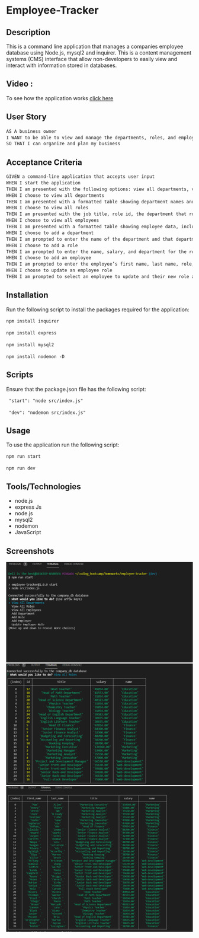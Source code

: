 # Employee-Tracker

## Description

This is a command line application that manages a companies employee database using Node.js, mysql2 and inquirer. This is a content management systems (CMS) interface that allow non-developers to easily view and interact with information stored in databases.

## Video :

To see how the application works <a href='https://drive.google.com/file/d/1T8juFqB1MvFMToUagMeRDp75ay46f5Pt/view?usp=sharing'>click here </a>

## User Story

```md
AS A business owner
I WANT to be able to view and manage the departments, roles, and employees in my company
SO THAT I can organize and plan my business
```

## Acceptance Criteria

```md
GIVEN a command-line application that accepts user input
WHEN I start the application
THEN I am presented with the following options: view all departments, view all roles, view all employees, add a department, add a role, add an employee, and update an employee role
WHEN I choose to view all departments
THEN I am presented with a formatted table showing department names and department ids
WHEN I choose to view all roles
THEN I am presented with the job title, role id, the department that role belongs to, and the salary for that role
WHEN I choose to view all employees
THEN I am presented with a formatted table showing employee data, including employee ids, first names, last names, job titles, departments, salaries, and managers that the employees report to
WHEN I choose to add a department
THEN I am prompted to enter the name of the department and that department is added to the database
WHEN I choose to add a role
THEN I am prompted to enter the name, salary, and department for the role and that role is added to the database
WHEN I choose to add an employee
THEN I am prompted to enter the employee’s first name, last name, role, and manager, and that employee is added to the database
WHEN I choose to update an employee role
THEN I am prompted to select an employee to update and their new role and this information is updated in the database
```

## Installation

Run the following script to install the packages required for the application:

```
npm install inquirer

npm install express

npm install mysql2

npm install nodemon -D

```

## Scripts

Ensure that the package.json file has the following script:

```
 "start": "node src/index.js"

 "dev": "nodemon src/index.js"

```

## Usage

To use the application run the following script:

```
npm run start

npm run dev

```

## Tools/Technologies

- node.js
- express Js
- node.js
- mysql2
- nodemon
- JavaScript

## Screenshots

![code-preview](./screenshots/app-preview-2.PNG)
![code-preview](./screenshots/app-preview-3.PNG)
![code-preview](./screenshots/app-preview-1.PNG)
